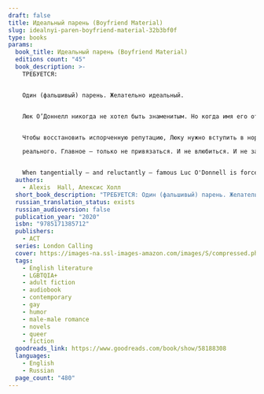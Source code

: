 ```yaml
---
draft: false
title: Идеальный парень (Boyfriend Material)
slug: idealnyi-paren-boyfriend-material-32b3bf0f
type: books
params:
  book_title: Идеальный парень (Boyfriend Material)
  editions count: "45"
  book_description: >-
    ТРЕБУЕТСЯ:


    Один (фальшивый) парень. Желательно идеальный.


    Люк О’Доннелл никогда не хотел быть знаменитым. Но когда имя его отца, скандальной рок-звезды, снова появляется в газетах, Люк оказывается под прицелом камер. И всего одна фотография может все разрушить.


    Чтобы восстановить испорченную репутацию, Люку нужно вступить в нормальные отношения… а Оливер Блэквуд настолько нормальный, насколько это возможно. Он адвокат, веган и ни разу не был замечен в скандале. Другими словами, он и есть идеальный парень. Люк и Оливер одиноки и нуждаются в спутнике для мероприятий, но это все, что их объединяет. Так что ничего не помешает им потом пойти каждому своей дорогой, будто бы ничего не случилось. Но вот проблема фальшивых отношений — порой нет ничего более 

    реального. Главное — только не привязаться. И не влюбиться. И не захотеть остаться рядом навсегда.


    When tangentially ― and reluctantly ― famous Luc O'Donnell is forced back into the spotlight in the worst possible way, he has to think fast if he wants to save his floundering reputation. Enter Oliver Blackwood. Stunningly handsome and effortlessly put together, Oliver is successful, an ethical vegetarian, and has never appeared in a scandal mag evenonce. In other words, he's perfect boyfriend material and exactly what Luc needs to appear respectable again. But when their fake relationship starts to feel like real romance, Luc and Oliver might have to consider whether they're willing to fight for the truth of their new relationship…scandal, and consequences, be damned.
  authors:
    - Alexis  Hall, Алексис Холл
  short_book_description: "ТРЕБУЕТСЯ: Один (фальшивый) парень. Желательно идеальный..."
  russian_translation_status: exists
  russian_audioversion: false
  publication_year: "2020"
  isbn: "9785171385712"
  publishers:
    - АСТ
  series: London Calling
  cover: https://images-na.ssl-images-amazon.com/images/S/compressed.photo.goodreads.com/books/1622231375i/58188308.jpg
  tags:
    - English literature
    - LGBTQIA+
    - adult fiction
    - audiobook
    - contemporary
    - gay
    - humor
    - male-male romance
    - novels
    - queer
    - fiction
  goodreads_link: https://www.goodreads.com/book/show/58188308
  languages:
    - English
    - Russian
  page_count: "480"
---
```

